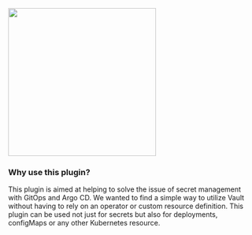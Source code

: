 <img src="https://github.com/KazanExpress/argocd-terraform-plugin/raw/main/assets/argo_vault_logo.png" width="300">

### Why use this plugin?
This plugin is aimed at helping to solve the issue of secret management with GitOps and Argo CD. We wanted to find a simple way to utilize Vault without having to rely on an operator or custom resource definition. This plugin can be used not just for secrets but also for deployments, configMaps or any other Kubernetes resource.
